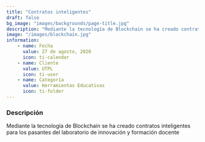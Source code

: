 ```yaml
---
title: "Contratos inteligentes"
draft: false
bg_image: "images/backgrounds/page-title.jpg"
description: "Mediante la tecnología de Blockchain se ha creado contratos inteligentes para los pasantes del laboratorio de innovación y formación docente"
image: "/images/blockchain.jpg"
information:
    - name: Fecha
      value: 27 de agosto, 2020
      icon: ti-calendar
    - name: Cliente
      value: UTPL
      icon: ti-user
    - name: Categoría
      value: Herramientas Educativas
      icon: ti-folder
---
```


### Descripción

Mediante la tecnología de Blockchain se ha creado contratos inteligentes para los pasantes del laboratorio de innovación y formación docente